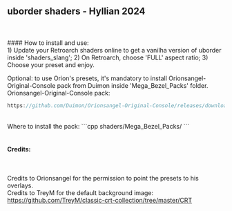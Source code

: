 ## uborder shaders - Hyllian 2024
<br>
<br>
#### How to install and use:
<br>
1) Update your Retroarch shaders online to get a vanilha version of uborder inside 'shaders_slang';
2) On Retroarch, choose 'FULL' aspect ratio;
3) Choose your preset and enjoy.

Optional: to use Orion's presets, it's mandatory to install Orionsangel-Original-Console pack from Duimon inside 'Mega_Bezel_Packs' folder.
<br>
Orionsangel-Original-Console pack:
```cpp
https://github.com/Duimon/Orionsangel-Original-Console/releases/download/v1.0.0.1/Orionsangel-Original-Console_v1.0.0.1.zip 
```
<br>
Where to install the pack:
```cpp
shaders/Mega_Bezel_Packs/
```
<br>
<br>

#### Credits:
<br>

Credits to Orionsangel for the permission to point the presets to his overlays.
<br>
Credits to TreyM for the default background image: https://github.com/TreyM/classic-crt-collection/tree/master/CRT
